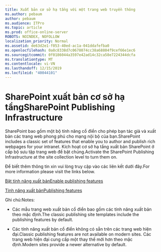 ```yaml
---
title: Xuất bản cơ sở hạ tầng với một trang web truyền thông
ms.author: pebaum
author: pebaum
ms.audience: ITPro
ms.topic: article
ms.prod: office-online-server
ROBOTS: NOINDEX, NOFOLLOW
localization_priority: Normal
ms.assetid: de63d2e1-f053-40ed-ac1a-041ddafefba0
ms.openlocfilehash: 0a8c8338d7c0678074cc38a68804f9cef66e1ec6
ms.sourcegitcommit: 0f0186044a3597e42ad14c32ca58e7224344dcfa
ms.translationtype: MT
ms.contentlocale: vi-VN
ms.lasthandoff: 12/15/2019
ms.locfileid: "40044101"
---
```

# <a name="sharepoint-publishing-infrastructure"></a><span data-ttu-id="6dbda-102">SharePoint xuất bản cơ sở hạ tầng</span><span class="sxs-lookup"><span data-stu-id="6dbda-102">SharePoint Publishing Infrastructure</span></span>


<span data-ttu-id="6dbda-103">SharePoint bao gồm một bộ tính năng cổ điển cho phép bạn tác giả và xuất bản các trang web phong phú cho mạng nội bộ của bạn.</span><span class="sxs-lookup"><span data-stu-id="6dbda-103">SharePoint includes a classic set of features that enable you to author and publish rich webpages for your intranet.</span></span> <span data-ttu-id="6dbda-104">Kích hoạt cơ sở hạ tầng xuất bản SharePoint ở cấp bộ sưu tập trang web để bật chúng.</span><span class="sxs-lookup"><span data-stu-id="6dbda-104">Activate the SharePoint Publishing Infrastructure at the site collection level to turn them on.</span></span>

<span data-ttu-id="6dbda-105">Để biết thêm thông tin xin vui lòng truy cập vào các liên kết dưới đây.</span><span class="sxs-lookup"><span data-stu-id="6dbda-105">For more information please visit the links below.</span></span>

[<span data-ttu-id="6dbda-106">Bật tính năng xuất bản</span><span class="sxs-lookup"><span data-stu-id="6dbda-106">Enable publishing features</span></span>](https://support.office.com/article/Enable-publishing-features-479677A6-8B33-4AC7-907D-071C1C7E4518)

[<span data-ttu-id="6dbda-107">Tính năng xuất bản</span><span class="sxs-lookup"><span data-stu-id="6dbda-107">Publishing features</span></span>](https://support.office.com/article/Features-enabled-in-a-SharePoint-Online-publishing-site-3AB3810C-3C2C-4361-9D0E-0CBE666EA0B0?wt.mc_id=O365_Portal_MMaven#__toc336865553)

<span data-ttu-id="6dbda-108">Ghi chú:</span><span class="sxs-lookup"><span data-stu-id="6dbda-108">Notes:</span></span>

- <span data-ttu-id="6dbda-109">Các mẫu trang web xuất bản cổ điển bao gồm các tính năng xuất bản theo mặc định.</span><span class="sxs-lookup"><span data-stu-id="6dbda-109">The classic publishing site templates include the publishing features by default.</span></span>

- <span data-ttu-id="6dbda-110">Các tính năng xuất bản cổ điển không có sẵn trên các trang web hiện đại.</span><span class="sxs-lookup"><span data-stu-id="6dbda-110">Classic publishing features are not available on modern sites.</span></span> <span data-ttu-id="6dbda-111">Các trang web hiện đại cung cấp một thay thế mới hơn theo mặc định.</span><span class="sxs-lookup"><span data-stu-id="6dbda-111">Modern sites provide a newer alternative by default.</span></span>

